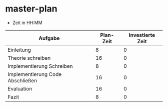 # master-plan

* Zeit in HH:MM

| Aufgabe | Plan-Zeit | Investierte Zeit |
| -------------- | --------- | ---------- | 
| Einleitung| 8 | 0 |
| Theorie schreiben| 16 | 0 |
| Implementierung Schreiben| 8 | 0 |
| Implementierung Code Abschließen| 16 | 0 |
| Evaluation| 16 | 0 |
| Fazit| 8 | 0 |
